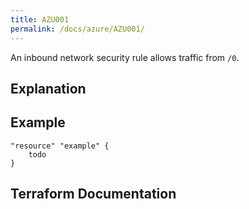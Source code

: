 ```yaml
---
title: AZU001
permalink: /docs/azure/AZU001/
---
```


An inbound network security rule allows traffic from `/0`.

## Explanation

## Example

```
"resource" "example" {
	todo
}
```

## Terraform Documentation
